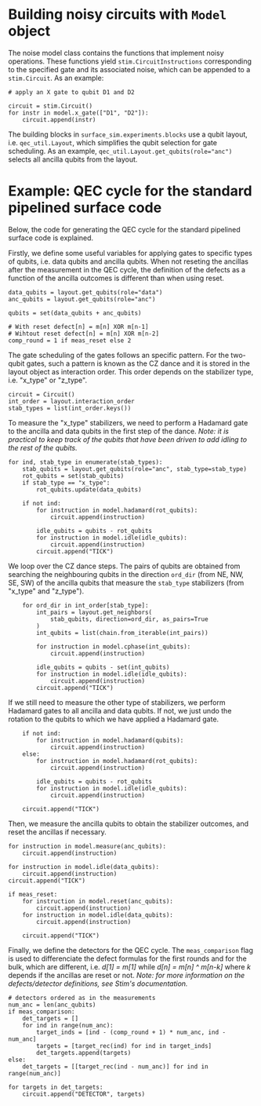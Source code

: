 # Building noisy circuits with `Model` object

The noise model class contains the functions that implement noisy operations. These functions yield `stim.CircuitInstructions` corresponding to the specified gate and its associated noise, which can be appended to a `stim.Circuit`. As an example:

```
# apply an X gate to qubit D1 and D2

circuit = stim.Circuit()
for instr in model.x_gate(["D1", "D2"]):
    circuit.append(instr)
```

The building blocks in `surface_sim.experiments.blocks` use a qubit layout, i.e. `qec_util.Layout`, which simplifies the qubit selection for gate scheduling. As an example, `qec_util.Layout.get_qubits(role="anc")` selects all ancilla qubits from the layout. 


# Example: QEC cycle for the standard pipelined surface code

Below, the code for generating the QEC cycle for the standard pipelined surface code is explained. 


Firstly, we define some useful variables for applying gates to specific types of qubits, i.e. data qubits and ancilla qubits. When not reseting the ancillas after the measurement in the QEC cycle, the definition of the defects as a function of the ancilla outcomes is different than when using reset. 
```
data_qubits = layout.get_qubits(role="data")
anc_qubits = layout.get_qubits(role="anc")

qubits = set(data_qubits + anc_qubits)

# With reset defect[n] = m[n] XOR m[n-1]
# Wihtout reset defect[n] = m[n] XOR m[n-2]
comp_round = 1 if meas_reset else 2
```

The gate scheduling of the gates follows an specific pattern. For the two-qubit gates, such a pattern is known as the CZ dance and it is stored in the layout object as interaction order. This order depends on the stabilizer type, i.e. "x_type" or "z_type". 
```
circuit = Circuit()
int_order = layout.interaction_order
stab_types = list(int_order.keys())
```

To measure the "x_type" stabilizers, we need to perform a Hadamard gate to the ancilla and data qubits in the first step of the dance. *Note: it is practical to keep track of the qubits that have been driven to add idling to the rest of the qubits.*
```
for ind, stab_type in enumerate(stab_types):
    stab_qubits = layout.get_qubits(role="anc", stab_type=stab_type)
    rot_qubits = set(stab_qubits)
    if stab_type == "x_type":
        rot_qubits.update(data_qubits)

    if not ind:
        for instruction in model.hadamard(rot_qubits):
            circuit.append(instruction)

        idle_qubits = qubits - rot_qubits
        for instruction in model.idle(idle_qubits):
            circuit.append(instruction)
        circuit.append("TICK")
```

We loop over the CZ dance steps. The pairs of qubits are obtained from searching the neighbouring qubits in the direction `ord_dir` (from NE, NW, SE, SW) of the ancilla qubits that measure the `stab_type` stabilizers (from "x_type" and "z_type"). 
```
    for ord_dir in int_order[stab_type]:
        int_pairs = layout.get_neighbors(
            stab_qubits, direction=ord_dir, as_pairs=True
        )
        int_qubits = list(chain.from_iterable(int_pairs))

        for instruction in model.cphase(int_qubits):
            circuit.append(instruction)

        idle_qubits = qubits - set(int_qubits)
        for instruction in model.idle(idle_qubits):
            circuit.append(instruction)
        circuit.append("TICK")
```

If we still need to measure the other type of stabilizers, we perform Hadamard gates to all ancilla and data qubits. If not, we just undo the rotation to the qubits to which we have applied a Hadamard gate. 
```
    if not ind:
        for instruction in model.hadamard(qubits):
            circuit.append(instruction)
    else:
        for instruction in model.hadamard(rot_qubits):
            circuit.append(instruction)

        idle_qubits = qubits - rot_qubits
        for instruction in model.idle(idle_qubits):
            circuit.append(instruction)

    circuit.append("TICK")
```

Then, we measure the ancilla qubits to obtain the stabilizer outcomes, and reset the ancillas if necessary. 
```
for instruction in model.measure(anc_qubits):
    circuit.append(instruction)

for instruction in model.idle(data_qubits):
    circuit.append(instruction)
circuit.append("TICK")

if meas_reset:
    for instruction in model.reset(anc_qubits):
        circuit.append(instruction)
    for instruction in model.idle(data_qubits):
        circuit.append(instruction)

    circuit.append("TICK")
```

Finally, we define the detectors for the QEC cycle. The `meas_comparison` flag is used to differenciate the defect formulas for the first rounds and for the bulk, which are different, i.e. *d[1] = m[1]* while *d[n] = m[n] ^ m[n-k]* where *k* depends if the ancillas are reset or not. *Note: for more information on the defects/detector definitions, see Stim's documentation.*
```
# detectors ordered as in the measurements
num_anc = len(anc_qubits)
if meas_comparison:
    det_targets = []
    for ind in range(num_anc):
        target_inds = [ind - (comp_round + 1) * num_anc, ind - num_anc]
        targets = [target_rec(ind) for ind in target_inds]
        det_targets.append(targets)
else:
    det_targets = [[target_rec(ind - num_anc)] for ind in range(num_anc)]

for targets in det_targets:
    circuit.append("DETECTOR", targets)
```